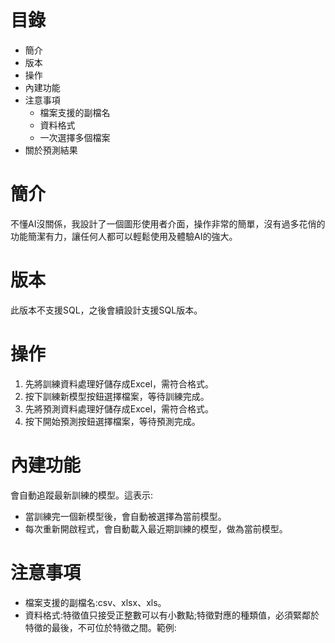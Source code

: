 # 目錄
- 簡介
- 版本
- 操作
- 內建功能
- 注意事項
  - 檔案支援的副檔名
  - 資料格式
  - 一次選擇多個檔案
- 關於預測結果
# 簡介
不懂AI沒關係，我設計了一個圖形使用者介面，操作非常的簡單，沒有過多花俏的功能簡潔有力，讓任何人都可以輕鬆使用及體驗AI的強大。
# 版本
此版本不支援SQL，之後會續設計支援SQL版本。
# 操作
1. 先將訓練資料處理好儲存成Excel，需符合格式。
2. 按下訓練新模型按鈕選擇檔案，等待訓練完成。
3. 先將預測資料處理好儲存成Excel，需符合格式。
4. 按下開始預測按鈕選擇檔案，等待預測完成。
# 內建功能
會自動追蹤最新訓練的模型。這表示:
- 當訓練完一個新模型後，會自動被選擇為當前模型。
- 每次重新開啟程式，會自動載入最近期訓練的模型，做為當前模型。
# 注意事項
- 檔案支援的副檔名:csv、xlsx、xls。
- 資料格式:特徵值只接受正整數可以有小數點;特徵對應的種類值，必須緊鄰於特徵的最後，不可位於特徵之間。範例:

